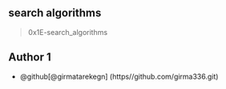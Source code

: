 ## search algorithms
> 0x1E-search_algorithms

## Author 1
- @github[@girmatarekegn] (https//github.com/girma336.git)

